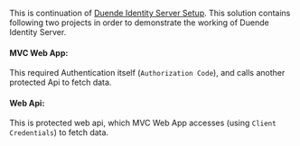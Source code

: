 This is continuation of [Duende Identity Server Setup](https://github.com/zeecorleone/duende-identityserver-basic). This solution contains following two projects in order to demonstrate the working of Duende Identity Server.

####  MVC Web App:
 This required Authentication itself (`Authorization Code`), and calls another protected Api to fetch data.
 
#### Web Api:
This is protected web api, which MVC Web App accesses (using `Client Credentials`) to fetch data.
